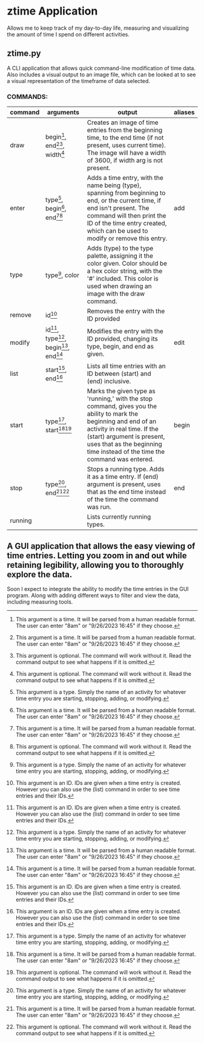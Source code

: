 # ztime Application
Allows me to keep track of my day-to-day life, measuring and visualizing the amount of time I spend on different activities.

## ztime.py
A CLI application that allows quick command-line modification of time data. Also includes a visual output to an image file, which can be looked at to see a visual representation of the timeframe of data selected.
### COMMANDS:
| command | arguments | output | aliases |
| --- | --- | --- | --- |
| draw | begin[^1], end[^1][^2], width[^2] | Creates an image of time entries from the beginning time, to the end time (if not present, uses current time). The image will have a width of 3600, if width arg is not present. | &nbsp; |
| enter | type[^3], begin[^1], end[^1][^2] | Adds a time entry, with the name being (type), spanning from beginning to end, or the current time, if end isn't present. The command will then print the ID of the time entry created, which can be used to modify or remove this entry. | add |
| type | type[^3], color | Adds (type) to the type palette, assigning it the color given. Color should be a hex color string, with the '#' included. This color is used when drawing an image with the draw command. | &nbsp; |
| remove | id[^4] | Removes the entry with the ID provided | &nbsp; |
| modify | id[^4], type[^3], begin[^1], end[^1] | Modifies the entry with the ID provided, changing its type, begin, and end as given. | edit |
| list | start[^4], end[^4] | Lists all time entries with an ID between (start) and (end) inclusive. | &nbsp; |
| start | type[^3], start[^1][^2] | Marks the given type as 'running,' with the stop command, gives you the ability to mark the beginning and end of an activity in real time. If the (start) argument is present, uses that as the beginning time instead of the time the command was entered. | begin |
| stop | type[^3], end[^1][^2] | Stops a running type. Adds it as a time entry. If (end) argument is present, uses that as the end time instead of the time the command was run. | end |
| running | &nbsp; | Lists currently running types. | &nbsp; |

[^1]: This argument is a time. It will be parsed from a human readable format. The user can enter "8am" or "9/26/2023 16:45" if they choose.
[^2]: This argument is optional. The command will work without it. Read the command output to see what happens if it is omitted.
[^3]: This argument is a type. Simply the name of an activity for whatever time entry you are starting, stopping, adding, or modifying.
[^4]: This argument is an ID. IDs are given when a time entry is created. However you can also use the (list) command in order to see time entries and their IDs.

A GUI application that allows the easy viewing of time entries. Letting you zoom in and out while retaining legibility, allowing you to thoroughly explore the data.
------
Soon I expect to integrate the ability to modify the time entries in the GUI program. Along with adding different ways to filter and view the data, including measuring tools.
